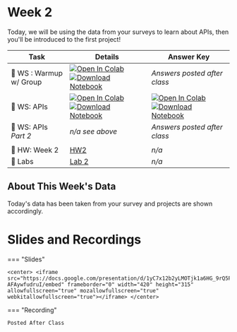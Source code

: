 



# Week 2



<!-- Todo add slides -->



Today, we will be using the data from your surveys to learn about APIs, then you'll be introduced to the first project!

<!-- Comment Out Answer Key -->

| **Task**                      | Details                                                      | Answer Key                                                   |
| ----------------------------- | ------------------------------------------------------------ | ------------------------------------------------------------ |
| :school: WS : Warmup w/ Group | [![Open In Colab](https://colab.research.google.com/assets/colab-badge.svg)](https://colab.research.google.com/github/christianfjung/Node-Pro/blob/master/content/week2/warmup.ipynb)  [![Download Notebook](https://files.christianfjung.com/buttons/DownloadIpynb.svg)](/week2/warmup.ipynb) | *Answers posted after class*<!--[![Open In Colab](https://colab.research.google.com/assets/colab-badge.svg)](https://colab.research.google.com/github/christianfjung/Node-Pro/blob/master/content/week2/warmup-answers.ipynb)  [![Download Notebook](https://files.christianfjung.com/buttons/DownloadIpynb.svg)](/week2/warmup-answers.ipynb)--> |
| :school: WS: APIs             | [![Open In Colab](https://colab.research.google.com/assets/colab-badge.svg)](https://colab.research.google.com/github/christianfjung/Node-Pro/blob/master/content/week2/API.ipynb) [![Download Notebook](https://files.christianfjung.com/buttons/DownloadIpynb.svg)](/week2/API.ipynb) | [![Open In Colab](https://colab.research.google.com/assets/colab-badge.svg)](https://colab.research.google.com/github/christianfjung/Node-Pro/blob/master/content/week2/API-key.ipynb) [![Download Notebook](https://files.christianfjung.com/buttons/DownloadIpynb.svg)](/week2/API-key.ipynb) |
| :school: WS: APIs *Part 2*    | *n/a see above*                                              | *Answers posted after class* <!--[![](https://colab.research.google.com/assets/colab-badge.svg)](https://colab.research.google.com/github/christianfjung/Node-Pro/blob/master/content/week2/API-part2-key.ipynb) [![Download Notebook](https://files.christianfjung.com/buttons/DownloadIpynb.svg)](/week2/API-part2-key.ipynb)--> |
|                               |                                                              |                                                              |
| :school_satchel: HW: Week 2   | [HW2](/week2/hw2)                                            | *n/a*                                                        |
| :microscope: ​Labs             | [Lab 2](/week2/lab2)                                         | *n/a*                                                        |




## About This Week's  Data

Today's data has been taken from your survey and projects are shown accordingly. 





# Slides and Recordings

=== "Slides"

    <center> <iframe src="https://docs.google.com/presentation/d/1yC7x12b2yLMOTjk1a6HG_9rQ5PqVoGD-AFAywfudruI/embed" frameborder="0" width="420" height="315" allowfullscreen="true" mozallowfullscreen="true" webkitallowfullscreen="true"></iframe> </center>

=== "Recording"

    Posted After Class
    
    

